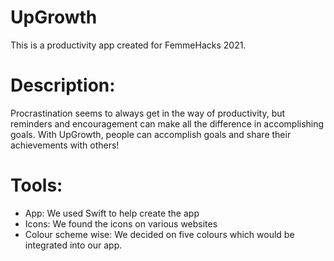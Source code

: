 # UpGrowth 

This is a productivity app created for FemmeHacks 2021. 

# Description: 
Procrastination seems to always get in the way of productivity, but reminders and encouragement can make all the difference in accomplishing goals. With UpGrowth, people can accomplish goals and share their achievements with others!

# Tools: 
- App: We used Swift to help create the app
- Icons: We found the icons on various websites
- Colour scheme wise: We decided on five colours which would be integrated into our app.
